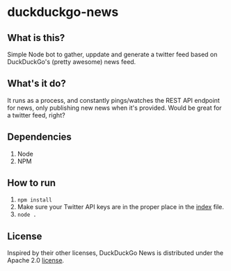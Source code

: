 # duckduckgo-news

## What is this?
Simple Node bot to gather, uppdate and generate a twitter feed based on DuckDuckGo's (pretty awesome) news feed.

## What's it do?
It runs as a process, and constantly pings/watches the REST API endpoint for news, only publishing new news when it's provided. Would be great for a twitter feed, right?

## Dependencies
1. Node
2. NPM

## How to run
1. `npm install`
2. Make sure your Twitter API keys are in the proper place in the [index](https://github.com/streetlight/duckduckgo-news/index.js) file.
2. `node .`

## License
Inspired by their other licenses, DuckDuckGo News is distributed under the Apache 2.0 [license](https://github.com/streetlight/duckduckgo-news/LICENSE).
